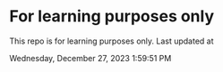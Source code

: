 # For learning purposes only
This repo is for learning purposes only.
Last updated at

Wednesday, December 27, 2023 1:59:51 PM

